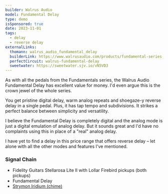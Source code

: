 ```yaml
---
builder: Walrus Audio
model: Fundamental Delay
type: demo
isSponsored: true
date: 2023-11-01
tags:
  - delay
  - reverse delay
externalLinks:
  thomann: walrus_audio_fundamental_delay
  builderLink: https://www.walrusaudio.com/products/fundamental-series-delay
  perfectCircuit: walrus-fundamental-delay
  sweetwater: https://sweetwater.sjv.io/vN5VD3
---
```


As with all the pedals from the Fundamentals series, the Walrus Audio Fundamental Delay has excellent value for money. I'd even argue this is the crown jewel of the whole series.

You get pristine digital delay, warm analog repeats and shoegaze-y reverse delay in a single pedal. Plus, it has tap tempo and subdivisions. It strikes a perfect balance between simplicity and versatility.

I believe the Fundamental Delay is completely digital and the analog mode is just a digital emulation of analog delay. But it sounds great and I'd have no complaints using this in place of a "real" analog delay.

I have yet to find a delay in this price range that offers reverse delay – let alone with all the other modes and features I've mentioned.

### Signal Chain

- Fidelity Guitars Stellarosa Lite II with Lollar Firebird pickups (both pickups)
- Fundamental Delay
- [Strymon Iridium (chime)](/demos/strymon-iridium)
